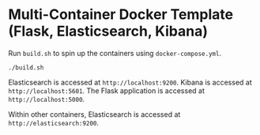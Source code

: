 # Multi-Container Docker Template (Flask, Elasticsearch, Kibana)

Run `build.sh` to spin up the containers using `docker-compose.yml`.

```
./build.sh
```

Elasticsearch is accessed at `http://localhost:9200`.
Kibana is accessed at `http://localhost:5601`.
The Flask application is accessed at `http://localhost:5000`.

Within other containers, Elasticsearch is accessed at `http://elasticsearch:9200`.